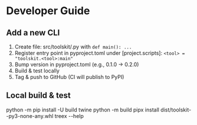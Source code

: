 # Developer Guide

## Add a new CLI
1) Create file: src/toolskit/<tool>.py with `def main(): ...`
2) Register entry point in pyproject.toml under [project.scripts]: `<tool> = "toolskit.<tool>:main"`
3) Bump version in pyproject.toml (e.g., 0.1.0 -> 0.2.0)
4) Build & test locally
5) Tag & push to GitHub (CI will publish to PyPI)

## Local build & test
python -m pip install -U build twine
python -m build
pipx install dist/toolskit-<ver>-py3-none-any.whl
treex --help
